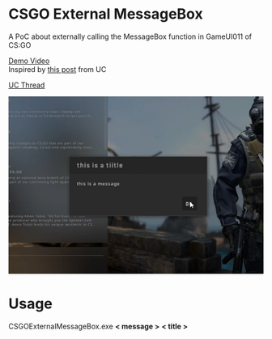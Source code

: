 # CSGO External MessageBox
A PoC about externally calling the MessageBox function in GameUI011 of CS:GO

[Demo Video](https://files.catbox.moe/bk85ny.mp4) <br>
Inspired by [this post](https://www.unknowncheats.me/forum/counterstrike-global-offensive/251531-game-messagebox-csgo.html) from UC

[UC Thread](https://www.unknowncheats.me/forum/counterstrike-global-offensive/415097-external-ingame-message-boxes.html)

<img src="ss.png" />

# Usage
CSGOExternalMessageBox.exe **< message >** **< title >**